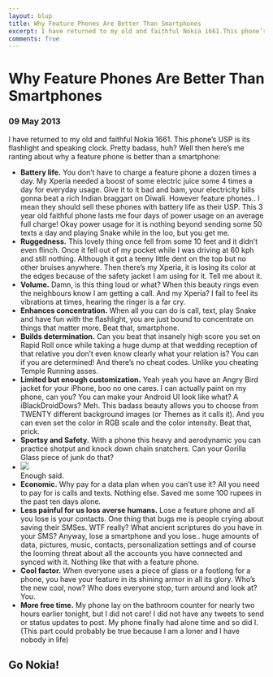 ```yaml
---
layout: blup
title: Why Feature Phones Are Better Than Smartphones
excerpt: I have returned to my old and faithful Nokia 1661.This phone’s USP is its flashlight and speaking clock.
comments: True
---
```


# Why Feature Phones Are Better Than Smartphones

### 09 May 2013

I have returned to my old and faithful Nokia 1661. This phone’s USP is its flashlight and speaking clock. Pretty badass, huh? Well then here’s me ranting about why a feature phone is better than a smartphone:  

* **Battery life.** You don’t have to charge a feature phone a dozen times a day. My Xperia needed a boost of some electric juice some 4 times a day for everyday usage. Give it to it bad and bam, your electricity bills gonna beat a rich Indian braggart on Diwali. However feature phones.. I mean they should sell these phones with battery life as their USP. This 3 year old faithful phone lasts me four days of power usage on an average full charge! Okay power usage for it is nothing beyond sending some 50 texts a day and playing Snake while in the loo, but you get me.
* **Ruggedness.** This lovely thing once fell from some 10 feet and it didn’t even flinch. Once it fell out of my pocket while I was driving at 60 kph and still nothing. Although it got a teeny little dent on the top but no other bruises anywhere. Then there’s my Xperia, it is losing its color at the edges because of the safety jacket I am using for it. Tell me about it.
* **Volume.** Damn, is this thing loud or what? When this beauty rings even the neighbours know I am getting a call. And my Xperia? I fail to feel its vibrations at times, hearing the ringer is a far cry.
* **Enhances concentration.** When all you can do is call, text, play Snake and have fun with the flashlight, you are just bound to concentrate on things that matter more. Beat that, smartphone.
* **Builds determination.** Can you beat that insanely high score you set on Rapid Roll once while taking a huge dump at that wedding reception of that relative you don’t even know clearly what your relation is? You can if you are determined! And there’s no cheat codes. Unlike you cheating Temple Running asses.
* **Limited but enough customization.** Yeah yeah  you have an Angry Bird jacket for your iPhone, boo no one cares. I can actually paint on my phone, can you? You can make your Android UI look like what? A iBlackDroidDows? Meh. This badass beauty allows you to choose from TWENTY different background images (or Themes as it calls it). And you can even set the color in RGB scale and the color intensity. Beat that, prick.
* **Sportsy and Safety.** With a phone this heavy and aerodynamic you can practice shotput and knock down chain snatchers. Can your Gorilla Glass piece of junk do that?
* ![](https://qph.is.quoracdn.net/main-qimg-bb0e9947007d614e56f7384a5f5731ec?convert_to_webp=true)  
	Enough said.
* **Economic.** Why pay for a data plan when you can’t use it? All you need to pay for is calls and texts. Nothing else. Saved me some 100 rupees in the past ten days alone.
* **Less painful for us loss averse humans.** Lose a feature phone and all you lose is your contacts. One thing that bugs me is people crying about saving their SMSes. WTF really? What ancient scriptures do you have in your SMS? Anyway, lose a smartphone and you lose.. huge amounts of data, pictures, music, contacts, personalization settings and of course the looming threat about all the accounts you have connected and synced with it. Nothing like that with a feature phone.
* **Cool factor.** When everyone uses a piece of glass or a footlong for a phone, you have your feature in its shining armor in all its glory. Who’s the new cool, now? Who does everyone stop, turn around and look at? You.
* **More free time.** My phone lay on the bathroom counter for nearly two hours earlier tonight, but I did not care! I did not have any tweets to send or status updates to post. My phone finally had alone time and so did I. (This part could probably be true because I am a loner and I have nobody in life)

## Go Nokia!

